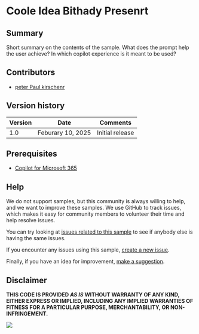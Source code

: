 # Coole Idea Bithady Presenrt

<!--
This is how you want the sample to appear in the samples browser.
When naming your sample, try to give it a friendly name that describes what it does. Explain in which copilot experience (Microsoft 365, GitHub Copilot, Copilot for Word, etc.) to use the prompt.

GOOD 👍:
  Prompt for Copilot for Microsoft 365 showing how to catch up with recent team activities.
BAD 👎:
  prompt-summary
-->

## Summary

Short summary on the contents of the sample. What does the prompt help the user achieve? In which copilot experience is it meant to be used?

<!--
Please provide a high-quality screenshot of the prompt in action. Include a screenshot of the prompt and its outcome.

Upload the image in a subfolder named `assets`. Use a resolution of 1920x1080.

You can add multiple screenshots to help users understand your samples without having to download  and install it.
-->

## Contributors
<!--
We use this section to recognize and promote your contributions. Please provide one author per line -- even if you worked together on it.

We'll only use the info you provided here. Make sure to include your full name, not just your GitHub username.

Provide a link to your GitHub profile to help others find more cool things you have done. The only link we'll accept is a link to your GitHub profile.

If you want to provide links to your social media, blog, and employer name, make sure to update your GitHub profile.
-->

* [peter Paul kirschenr](https://github.com/petkir)

## Version history

Version|Date|Comments
-------|----|--------
1.0|Feburary 10, 2025|Initial release

## Prerequisites

* [Copilot for Microsoft 365](https://developer.microsoft.com/microsoft-365/dev-program)

## Help

<!--
You can just search and replace this page with the following values:

Search for:
YOUR-SAMPLE-NAME

Replace with your sample folder name. E.g.: my-prompt

Search for:
@YOURGITHUBUSERNAME

Replace with your GitHub username, prefixed with an "@". If you have more than one author, use %20 to separate them, making sure to prefix everyone's username individually with an "@".

Example:
@rabwill

Or:
@rabwill%20@waldekmastykarz
-->

We do not support samples, but this community is always willing to help, and we want to improve these samples. We use GitHub to track issues, which makes it easy for  community members to volunteer their time and help resolve issues.

You can try looking at [issues related to this sample](https://github.com/pnp/copilot-prompts/issues?q=label%3A%22sample%3A%20YOUR-SAMPLE-NAME%22) to see if anybody else is having the same issues.

If you encounter any issues using this sample, [create a new issue](https://github.com/pnp/copilot-prompts/issues/new).

Finally, if you have an idea for improvement, [make a suggestion](https://github.com/pnp/copilot-prompts/issues/new).

## Disclaimer

**THIS CODE IS PROVIDED *AS IS* WITHOUT WARRANTY OF ANY KIND, EITHER EXPRESS OR IMPLIED, INCLUDING ANY IMPLIED WARRANTIES OF FITNESS FOR A PARTICULAR PURPOSE, MERCHANTABILITY, OR NON-INFRINGEMENT.**

![](https://m365-visitor-stats.azurewebsites.net/SamplesGallery/YOUR-SAMPLE-NAME)
